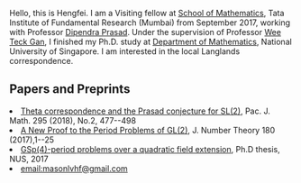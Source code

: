 Hello, this is Hengfei. I am a Visiting fellow at <a href="https://https://www.math.tifr.res.in">School of Mathematics<a>, Tata Institute of Fundamental Research (Mumbai) from September 2017, working with Professor <a href="https://math.tifr.res.in/~dprasad">Dipendra Prasad<a>. Under the supervision of Professor <a href="https://www.math.nus.edu.sg/~matgwt">Wee Teck Gan<a>, I finished my Ph.D. study at <a href="https://math.nus.edu.sg">Department of Mathematics<a>, National University of Singapore. I am interested in the local Langlands correspondence.
  



## Papers and Preprints
<li> <a href="https://msp.org/pjm/2018/295-2/p12.xhtml">Theta correspondence and the Prasad conjecture for SL(2)<a>, Pac. J. Math. 295 (2018), No.2, 477--498
<li><a href="https://doi.org/10.1016/j.jnt.2017.03.010">A New Proof to the Period Problems of GL(2)<a>, J. Number Theory 180 (2017),1--25
<li><a href="http://scholarbank.nus.sg/handle/10635/135863">GSp(4)-period problems over a quadratic field extension<a>, Ph.D thesis, NUS, 2017<a>
<li><a href="mailto:masonlvhf at gmail dot com">email:masonlvhf@gmail.com
